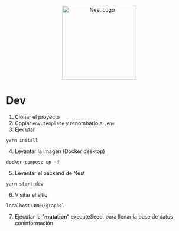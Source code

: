 <p align="center">
  <a href="http://nestjs.com/" target="blank"><img src="https://nestjs.com/img/logo-small.svg" width="200" alt="Nest Logo" /></a>
</p>

# Dev
1. Clonar el proyecto
2. Copiar ```env.template``` y renombarlo a ```.env```
3. Ejecutar
```
yarn install
```
4. Levantar la imagen (Docker desktop)
```
docker-compose up -d
```
5. Levantar el backend de Nest
```
yarn start:dev
```
6. Visitar el sitio
```
localhost:3000/graphql
```

7. Ejecutar la "__mutation__" executeSeed, para llenar la base de datos coninformación
